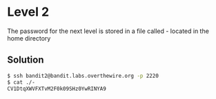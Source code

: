 # Level 2

The password for the next level is stored in a file called - located in the home directory

## Solution

```bash
$ ssh bandit2@bandit.labs.overthewire.org -p 2220
$ cat ./-
CV1DtqXWVFXTvM2F0k09SHz0YwRINYA9
```
